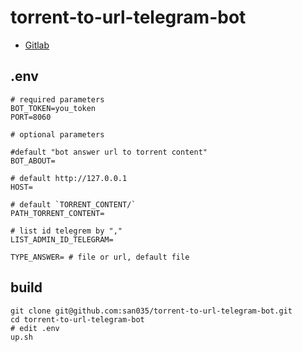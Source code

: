 # torrent-to-url-telegram-bot
- [Gitlab](https://github.com/san035/torrent-to-url-telegram-bot)


## .env
```
# required parameters
BOT_TOKEN=you_token
PORT=8060

# optional parameters

#default "bot answer url to torrent content"
BOT_ABOUT=

# default http://127.0.0.1
HOST= 

# default `TORRENT_CONTENT/`
PATH_TORRENT_CONTENT= 

# list id telegrem by "," 
LIST_ADMIN_ID_TELEGRAM=

TYPE_ANSWER= # file or url, default file
```

## build
```
git clone git@github.com:san035/torrent-to-url-telegram-bot.git
cd torrent-to-url-telegram-bot
# edit .env
up.sh
```
